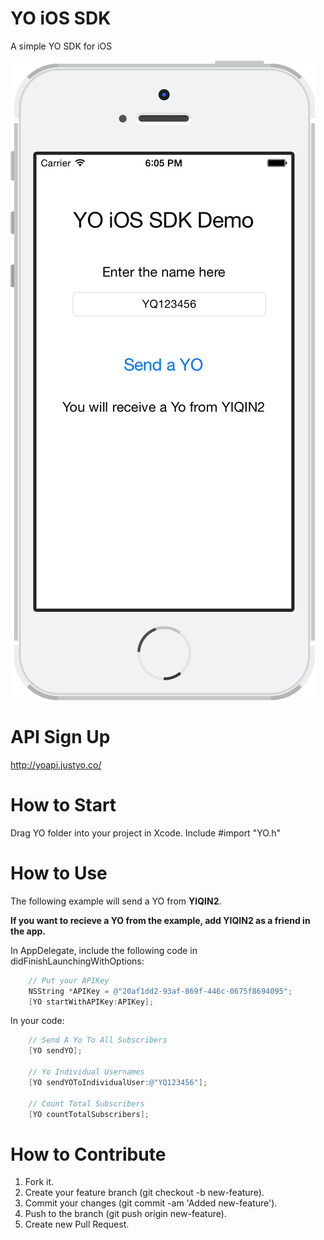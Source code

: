 YO iOS SDK
======


A simple YO SDK for iOS

![Alt text](/YO-SDK-Demo.jpg?raw=true "Optional Title")


API Sign Up
======
http://yoapi.justyo.co/

How to Start
======
Drag YO folder into your project in Xcode. Include #import "YO.h"


How to Use
======
The following example will send a YO from **YIQIN2**. 

**If you want to recieve a YO from the example, add YIQIN2 as a friend in the app.**

In AppDelegate, include the following code in didFinishLaunchingWithOptions:
```Objective-C
    // Put your APIKey
    NSString *APIKey = @"20af1dd2-93af-869f-446c-0675f8694095";
    [YO startWithAPIKey:APIKey];
```

In your code:
```Objective-C
    // Send A Yo To All Subscribers
    [YO sendYO];
    
    // Yo Individual Usernames
    [YO sendYOToIndividualUser:@"YQ123456"];
    
    // Count Total Subscribers
    [YO countTotalSubscribers];
```

How to Contribute
======
1. Fork it.
2. Create your feature branch (git checkout -b new-feature).
3. Commit your changes (git commit -am 'Added new-feature').
4. Push to the branch (git push origin new-feature).
5. Create new Pull Request.
